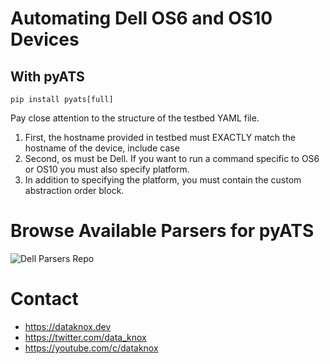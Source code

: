 # Automating Dell OS6 and OS10 Devices

## With pyATS

```
pip install pyats[full]
```

Pay close attention to the structure of the testbed YAML file. 

1. First, the hostname provided in testbed must EXACTLY match the hostname of the device, include case
2. Second, os must be Dell. If you want to run a command specific to OS6 or OS10 you must also specify platform.
3. In addition to specifying the platform, you must contain the custom abstraction order block.

# Browse Available Parsers for pyATS

![Dell Parsers Repo](https://github.com/DataKnox/genieparser/tree/master/src/genie/libs/parser/dell)

# Contact

- https://dataknox.dev
- https://twitter.com/data_knox
- https://youtube.com/c/dataknox